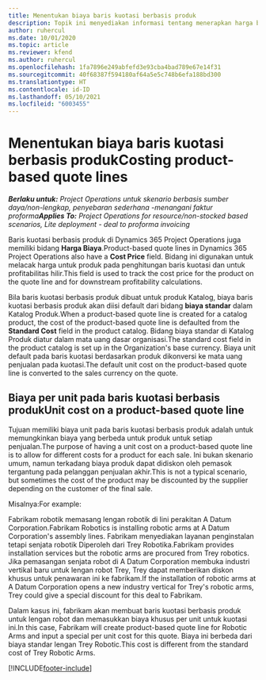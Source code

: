 ```yaml
---
title: Menentukan biaya baris kuotasi berbasis produk
description: Topik ini menyediakan informasi tentang menerapkan harga biaya ke baris kuotasi berbasis produk.
author: ruhercul
ms.date: 10/01/2020
ms.topic: article
ms.reviewer: kfend
ms.author: ruhercul
ms.openlocfilehash: 1fa7896e249abfefd3e93cba4bad789e67e14f31
ms.sourcegitcommit: 40f68387f594180af64a5e5c748b6efa188bd300
ms.translationtype: HT
ms.contentlocale: id-ID
ms.lasthandoff: 05/10/2021
ms.locfileid: "6003455"
---
```

# <a name="costing-product-based-quote-lines"></a><span data-ttu-id="47624-103">Menentukan biaya baris kuotasi berbasis produk</span><span class="sxs-lookup"><span data-stu-id="47624-103">Costing product-based quote lines</span></span>

<span data-ttu-id="47624-104">_**Berlaku untuk:** Project Operations untuk skenario berbasis sumber daya/non-lengkap, penyebaran sederhana -menangani faktur proforma_</span><span class="sxs-lookup"><span data-stu-id="47624-104">_**Applies To:** Project Operations for resource/non-stocked based scenarios, Lite deployment - deal to proforma invoicing_</span></span>


<span data-ttu-id="47624-105">Baris kuotasi berbasis produk di Dynamics 365 Project Operations juga memiliki bidang **Harga Biaya**.</span><span class="sxs-lookup"><span data-stu-id="47624-105">Product-based quote lines in Dynamics 365 Project Operations also have a **Cost Price** field.</span></span> <span data-ttu-id="47624-106">Bidang ini digunakan untuk melacak harga untuk produk pada penghitungan baris kuotasi dan untuk profitabilitas hilir.</span><span class="sxs-lookup"><span data-stu-id="47624-106">This field is used to track the cost price for the product on the quote line and for downstream profitability calculations.</span></span>

<span data-ttu-id="47624-107">Bila baris kuotasi berbasis produk dibuat untuk produk Katalog, biaya baris kuotasi berbasis produk akan diisi default dari bidang **biaya standar** dalam Katalog Produk.</span><span class="sxs-lookup"><span data-stu-id="47624-107">When a product-based quote line is created for a catalog product, the cost of the product-based quote line is defaulted from the **Standard Cost** field in the product catalog.</span></span> <span data-ttu-id="47624-108">Bidang biaya standar di Katalog Produk diatur dalam mata uang dasar organisasi.</span><span class="sxs-lookup"><span data-stu-id="47624-108">The standard cost field in the product catalog is set up in the Organization's base currency.</span></span> <span data-ttu-id="47624-109">Biaya unit default pada baris kuotasi berdasarkan produk dikonversi ke mata uang penjualan pada kuotasi.</span><span class="sxs-lookup"><span data-stu-id="47624-109">The default unit cost on the product-based quote line is converted to the sales currency on the quote.</span></span>

## <a name="unit-cost-on-a-product-based-quote-line"></a><span data-ttu-id="47624-110">Biaya per unit pada baris kuotasi berbasis produk</span><span class="sxs-lookup"><span data-stu-id="47624-110">Unit cost on a product-based quote line</span></span>

<span data-ttu-id="47624-111">Tujuan memiliki biaya unit pada baris kuotasi berbasis produk adalah untuk memungkinkan biaya yang berbeda untuk produk untuk setiap penjualan.</span><span class="sxs-lookup"><span data-stu-id="47624-111">The purpose of having a unit cost on a product-based quote line is to allow for different costs for a product for each sale.</span></span> <span data-ttu-id="47624-112">Ini bukan skenario umum, namun terkadang biaya produk dapat didiskon oleh pemasok tergantung pada pelanggan penjualan akhir.</span><span class="sxs-lookup"><span data-stu-id="47624-112">This is not a typical scenario, but sometimes the cost of the product may be discounted by the supplier depending on the customer of the final sale.</span></span>

<span data-ttu-id="47624-113">Misalnya:</span><span class="sxs-lookup"><span data-stu-id="47624-113">For example:</span></span>

<span data-ttu-id="47624-114">Fabrikam robotik memasang lengan robotik di lini perakitan A Datum Corporation.</span><span class="sxs-lookup"><span data-stu-id="47624-114">Fabrikam Robotics is installing robotic arms at A Datum Corporation's assembly lines.</span></span> <span data-ttu-id="47624-115">Fabrikam menyediakan layanan penginstalan tetapi senjata robotik Diperoleh dari Trey Robotika.</span><span class="sxs-lookup"><span data-stu-id="47624-115">Fabrikam provides installation services but the robotic arms are procured from Trey robotics.</span></span> <span data-ttu-id="47624-116">Jika pemasangan senjata robot di A Datum Corporation membuka industri vertikal baru untuk lengan robot Trey, Trey dapat memberikan diskon khusus untuk penawaran ini ke fabrikam.</span><span class="sxs-lookup"><span data-stu-id="47624-116">If the installation of robotic arms at A Datum Corporation opens a new industry vertical for Trey's robotic arms, Trey could give a special discount for this deal to Fabrikam.</span></span>

<span data-ttu-id="47624-117">Dalam kasus ini, fabrikam akan membuat baris kuotasi berbasis produk untuk lengan robot dan memasukkan biaya khusus per unit untuk kuotasi ini.</span><span class="sxs-lookup"><span data-stu-id="47624-117">In this case, Fabrikam will create product-based quote line for Robotic Arms and input a special per unit cost for this quote.</span></span> <span data-ttu-id="47624-118">Biaya ini berbeda dari biaya standar lengan Trey Robotic.</span><span class="sxs-lookup"><span data-stu-id="47624-118">This cost is different from the standard cost of Trey Robotic Arms.</span></span>


[!INCLUDE[footer-include](../../includes/footer-banner.md)]